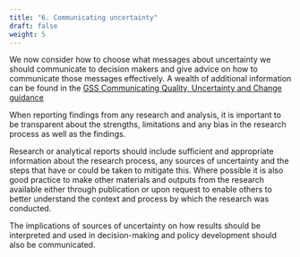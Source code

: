 ```yaml
---
title: "6. Communicating uncertainty"
draft: false
weight: 5
---
```


We now consider how to choose what messages about uncertainty we should communicate to decision makers and give advice on how to communicate those messages effectively. A wealth of additional information can be found in the [GSS Communicating Quality, Uncertainty and Change guidance](https://analysisfunction.civilservice.gov.uk/policy-store/communicating-quality-uncertainty-and-change/)

When reporting findings from any research and analysis, it is important to be transparent about the strengths, limitations and any bias in the research process as well as the findings.

Research or analytical reports should include sufficient and appropriate information about the research process, any sources of uncertainty and the steps that have or could be taken to mitigate this. Where possible it is also good practice to make other materials and outputs from the research available either through publication or upon request to enable others to better understand the context and process by which the research was conducted.

The implications of sources of uncertainty on how results should be interpreted and used in decision-making and policy development should also be communicated.
